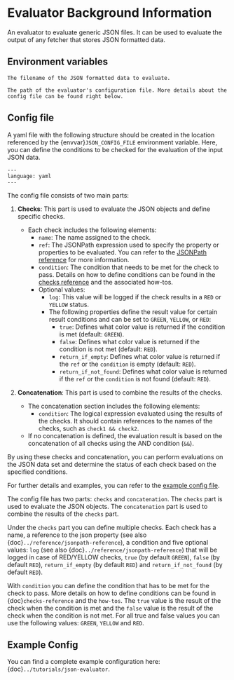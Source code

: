 # Evaluator Background Information

An evaluator to evaluate generic JSON files. It can be used to evaluate the output of any fetcher that stores JSON formatted data.

## Environment variables

```{envvar} JSON_INPUT_FILE
The filename of the JSON formatted data to evaluate.
```

```{envvar} JSON_CONFIG_FILE
The path of the evaluator's configuration file. More details about the config file can be found right below.
```

## Config file

A yaml file with the following structure should be created in the location referenced by the {envvar}`JSON_CONFIG_FILE` environment variable. Here, you can define the conditions to be checked for the evaluation of the input JSON data.

```{literalinclude} resources/example-config.yaml
---
language: yaml
---
```

The config file consists of two main parts:

1. **Checks**: This part is used to evaluate the JSON objects and define specific checks.

   - Each check includes the following elements:
     - `name`: The name assigned to the check.
     - `ref`: The JSONPath expression used to specify the property or properties to be evaluated. You can refer to the [JSONPath reference](../reference/jsonpath-reference) for more information.
     - `condition`: The condition that needs to be met for the check to pass. Details on how to define conditions can be found in the [checks reference](checks-reference) and the associated how-tos.
     - Optional values:
       - `log`: This value will be logged if the check results in a `RED` or `YELLOW` status.
       - The following properties define the result value for certain result conditions and can be set to `GREEN`, `YELLOW`, or `RED`:
         - `true`: Defines what color value is returned if the condition is met (default: `GREEN`).
         - `false`: Defines what color value is returned if the condition is not met (default: `RED`).
         - `return_if_empty`: Defines what color value is returned if the `ref` or the `condition` is empty (default: `RED`).
         - `return_if_not_found`: Defines what color value is returned if the `ref` or the `condition` is not found (default: `RED`).

2. **Concatenation**: This part is used to combine the results of the checks.
   - The concatenation section includes the following elements:
     - `condition`: The logical expression evaluated using the results of the checks. It should contain references to the names of the checks, such as `check1 && check2`.
   - If no concatenation is defined, the evaluation result is based on the concatenation of all checks using the AND condition (`&&`).

By using these checks and concatenation, you can perform evaluations on the JSON data set and determine the status of each check based on the specified conditions.

For further details and examples, you can refer to the [example config file](resources/example-config.yaml).

The config file has two parts: `checks` and `concatenation`. The `checks` part is used to evaluate the JSON objects. The `concatenation` part is used to combine the results of the `checks` part.

Under the `checks` part you can define multiple checks.
Each check has a name, a reference to the json property (see also {doc}`../reference/jsonpath-reference`), a condition and five optional values: `log` (see also {doc}`../reference/jsonpath-reference`) that will be logged in case of RED/YELLOW checks, `true` (by default `GREEN`), `false` (by default `RED`), `return_if_empty` (by default `RED`) and `return_if_not_found`  (by default `RED`).

With `condition` you can define the condition that has to be met for the check to pass. More details on how to define conditions can be found in {doc}`checks-reference` and the `how-tos`.
The `true` value is the result of the check when the condition is met and the `false` value is the result of the check when the condition is not met.
For all true and false values you can use the following values: `GREEN`, `YELLOW` and `RED`.

## Example Config

You can find a complete example configuration here: {doc}`../tutorials/json-evaluator`.
